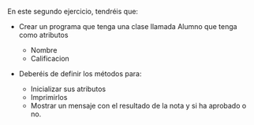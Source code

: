 En este segundo ejercicio, tendréis que:

- Crear un programa que tenga una clase llamada Alumno que tenga como atributos
    - Nombre
    - Calificacion

- Deberéis de definir los métodos para:
    - Inicializar sus atributos
    - Imprimirlos
    - Mostrar un mensaje con el resultado de la nota y si ha aprobado o no.